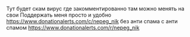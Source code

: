 Тут будет скам вирус 
где закомментированно там можно менять на свои
Поддержать меня просто и удобно https://www.donationalerts.com/c/nepeg_nik без анти спама с анти спамом https://www.donationalerts.com/r/nepeg_nik
